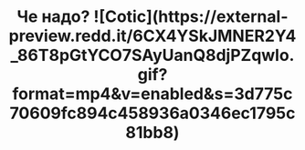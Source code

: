 <h1 align="center">Че надо?</a> 
![Cotic](https://external-preview.redd.it/6CX4YSkJMNER2Y4_86T8pGtYCO7SAyUanQ8djPZqwlo.gif?format=mp4&v=enabled&s=3d775c70609fc894c458936a0346ec1795c81bb8)
